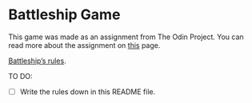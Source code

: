 # Battleship Game

This game was made as an assignment from The Odin Project. You can read more about the assignment on [this](https://www.theodinproject.com/lessons/node-path-javascript-battleship) page.

[Battleship’s rules](<https://www.hasbro.com/common/instruct/BattleShip_(2002).PDF>).

TO DO:

- [ ] Write the rules down in this README file.
